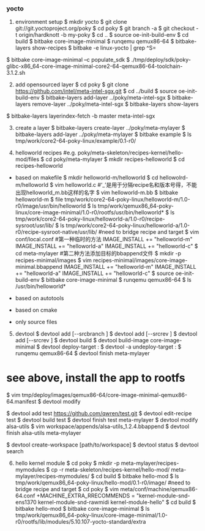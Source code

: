 ### yocto

1. environment setup
$ mkdir yocto
$ git clone git://git.yoctoproject.org/poky
$ cd poky
$ git branch -a
$ git checkout -t origin/hardknott -b my-poky
$ cd ..
$ source oe-init-build-env
$ cd build
$ bitbake core-image-minimal
$ runqemu qemux86-64
$ bitbake-layers show-recipes
$ bitbake -e linux-yocto | grep ^S=

$ bitbake core-image-minimal –c populate_sdk
$ ./tmp/deploy/sdk/poky-glibc-x86_64-core-image-minimal-core2-64-qemux86-64-toolchain-3.1.2.sh 

2. add opensourced layer
$ cd poky
$ git clone https://github.com/intel/meta-intel-sgx.git
$ cd ../build
$ source oe-init-build-env
$ bitbake-layers add-layer ../poky/meta-intel-sgx
$ bitbake-layers remove-layer ../poky/meta-intel-sgx
$ bitbake-layers show-layers

$ bitbake-layers layerindex-fetch -b master meta-intel-sgx

3. create a layer
$ bitbake-layers create-layer ../poky/meta-mylayer
$ bitbake-layers add-layer ../poky/meta-mylayer
$ bitbake example
$ ls tmp/work/core2-64-poky-linux/example/0.1-r0/

4. helloworld recipes
#e.g. poky/meta-skeleton/recipes-kernel/hello-mod/files
$ cd poky/meta-mylayer
$ mkdir recipes-helloworld
$ cd recipes-helloworld

* based on makefile
$ mkdir helloworld-m/helloworld
$ cd hellowolrd-m/helloworld
$ vim helloworld.c
#‘_’是用于分隔recipe名和版本号得，不能出现helloworld_m.bb这样的名字
$ vim helloworld-m.bb
$ bitbake helloworld-m
$ file tmp/work/core2-64-poky-linux/helloworld-m/1.0-r0/image/usr/bin/helloworld
$ ls tmp/work/qemux86_64-poky-linux/core-image-minimal/1.0-r0/rootfs/usr/bin/helloworld*
$ ls tmp/work/core2-64-poky-linux/helloworld-a/1.0-r0/recipe-sysroot/usr/lib/
$ ls tmp/work/core2-64-poky-linux/helloworld-a/1.0-r0/recipe-sysroot-native/usr/lib/
#need to bridge recipe and target
$ vim conf/local.conf #第一种临时的方法
IMAGE_INSTALL += "helloworld-m"
IMAGE_INSTALL += "helloworld-a"
IMAGE_INSTALL += "helloworld-c"
$ cd meta-mylayer #第二种方法添加目标的bbappend文件
$ mkdir -p recipes-minimal/images
$ vim recipes-minimal/images/core-image-minimal.bbappend
IMAGE_INSTALL += "helloworld-m"
IMAGE_INSTALL += "helloworld-a"
IMAGE_INSTALL += "helloworld-c"
$ source oe-init-build-env
$ bitbake core-image-minimal
$ runqemu qemux86-64
$ ls /usr/bin/helloworld*

* based on autotools 

* based on cmake

* only source files

5. devtool
$ devtool add [--srcbranch <branchname>] <recipe> <uri>
$ devtool add [--srcrev <tag>] <recipe> <uri>
$ devtool add [--srcrev <commit id>] <recipe> <uri>
$ devtool build <recipe>
$ devtool build-image core-image-minimal
$ devtool deploy-target <recipe> <target>:
$ devtool -a undeploy-target <recipe> <target>:
$ runqemu qemux86-64
$ devtool finish <recipe> meta-mylayer
# see above, install the app to rootfs
$ vim tmp/deploy/images/qemux86-64/core-image-minimal-qemux86-64.manifest
$ devtool modify <recipe>

$ devtool add test https://github.com/qwren/test.git
$ devtool edit-recipe test
$ devtool build test
$ devtool finish test meta-mylayer
$ devtool modify alsa-utils
$ vim workspace/appends/alsa-utils_1.2.4.bbappend
$ devtool finish alsa-utils meta-mylayer

$ devtool create-workspace [path/to/workspace]
$ devtool status
$ devtool search <recipe>

6. hello kernel module
$ cd poky
$ mkdir -p meta-mylayer/recipes-mymodules
$ cp -r meta-skeleton/recipes-kernel/hello-mod/ meta-mylayer/recipes-mymodules/
$ cd build
$ bitbake hello-mod
$ ls tmp/work/qemux86_64-poky-linux/hello-mod/0.1-r0/image/
#need to bridge recipe and target
$ cd poky
$ vim meta/conf/machine/qemux86-64.conf
+MACHINE_EXTRA_RRECOMMENDS = "kernel-module-snd-ens1370 kernel-module-snd-rawmidi kernel-module-hello"
$ cd build
$ bitbake hello-mod
$ bitbake core-image-minimal
$ ls tmp/work/qemux86_64-poky-linux/core-image-minimal/1.0-r0/rootfs/lib/modules/5.10.107-yocto-standard/extra


### 


